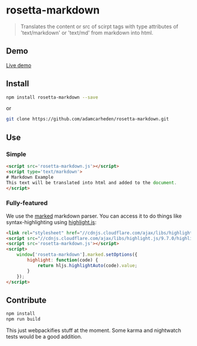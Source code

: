 # rosetta-markdown

> Translates the content or src of scirpt tags with type attributes of 'text/markdown' or 'text/md' from markdown into html.

## Demo

[Live demo](https://plnkr.co/edit/BM9kv3?p=preview)

## Install
``` bash
npm install rosetta-markdown --save
```
or

``` bash
git clone https://github.com/adamcarheden/rosetta-markdown.git
```
## Use

### Simple
``` html
<script src='rosetta-markdown.js'></script>
<script type='text/markdown'>
# Markdown Example
This text will be translated into html and added to the document.
</script>
```

### Fully-featured
We use the [marked](https://github.com/chjj/marked) markdown parser.
You can access it to do things like syntax-highlighting using [highlight.js](https://highlightjs.org/):
``` html
<link rel="stylesheet" href="//cdnjs.cloudflare.com/ajax/libs/highlight.js/9.7.0/styles/default.min.css">
<script src="//cdnjs.cloudflare.com/ajax/libs/highlight.js/9.7.0/highlight.min.js"></script>
<script src='rosetta-markdown.js'></script>
<script>
	window['rosetta-markdown'].marked.setOptions({
		highlight: function(code) {
			return hljs.highlightAuto(code).value;
		}
	});
</script>
```


## Contribute
``` bash
npm install
npm run build
```
This just webpackifies stuff at the moment.
Some karma and nightwatch tests would be a good addition.
